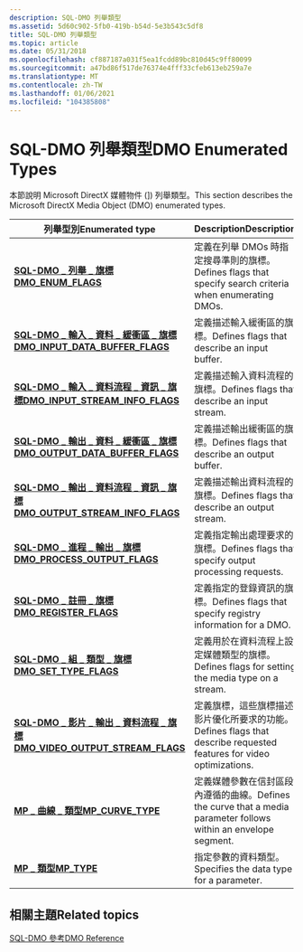 ```yaml
---
description: SQL-DMO 列舉類型
ms.assetid: 5d60c902-5fb0-419b-b54d-5e3b543c5df8
title: SQL-DMO 列舉類型
ms.topic: article
ms.date: 05/31/2018
ms.openlocfilehash: cf887187a031f5ea1fcdd89bc810d45c9ff80099
ms.sourcegitcommit: a47bd86f517de76374e4fff33cfeb613eb259a7e
ms.translationtype: MT
ms.contentlocale: zh-TW
ms.lasthandoff: 01/06/2021
ms.locfileid: "104385808"
---
```

# <a name="dmo-enumerated-types"></a><span data-ttu-id="059e8-103">SQL-DMO 列舉類型</span><span class="sxs-lookup"><span data-stu-id="059e8-103">DMO Enumerated Types</span></span>

<span data-ttu-id="059e8-104">本節說明 Microsoft DirectX 媒體物件 (]) 列舉類型。</span><span class="sxs-lookup"><span data-stu-id="059e8-104">This section describes the Microsoft DirectX Media Object (DMO) enumerated types.</span></span>



| <span data-ttu-id="059e8-105">列舉型別</span><span class="sxs-lookup"><span data-stu-id="059e8-105">Enumerated type</span></span>                                                            | <span data-ttu-id="059e8-106">Description</span><span class="sxs-lookup"><span data-stu-id="059e8-106">Description</span></span>                                                                  |
|----------------------------------------------------------------------------|------------------------------------------------------------------------------|
| [<span data-ttu-id="059e8-107">**SQL-DMO \_ 列舉 \_ 旗標**</span><span class="sxs-lookup"><span data-stu-id="059e8-107">**DMO\_ENUM\_FLAGS**</span></span>](/previous-versions/windows/desktop/api/Dmoreg/ne-dmoreg-dmo_enum_flags)                                 | <span data-ttu-id="059e8-108">定義在列舉 DMOs 時指定搜尋準則的旗標。</span><span class="sxs-lookup"><span data-stu-id="059e8-108">Defines flags that specify search criteria when enumerating DMOs.</span></span>            |
| [<span data-ttu-id="059e8-109">**SQL-DMO \_ 輸入 \_ 資料 \_ 緩衝區 \_ 旗標**</span><span class="sxs-lookup"><span data-stu-id="059e8-109">**DMO\_INPUT\_DATA\_BUFFER\_FLAGS**</span></span>](/previous-versions/windows/desktop/api/Mediaobj/ne-mediaobj-_dmo_input_data_buffer_flags)     | <span data-ttu-id="059e8-110">定義描述輸入緩衝區的旗標。</span><span class="sxs-lookup"><span data-stu-id="059e8-110">Defines flags that describe an input buffer.</span></span>                                 |
| [<span data-ttu-id="059e8-111">**SQL-DMO \_ 輸入 \_ 資料流程 \_ 資訊 \_ 旗標**</span><span class="sxs-lookup"><span data-stu-id="059e8-111">**DMO\_INPUT\_STREAM\_INFO\_FLAGS**</span></span>](/previous-versions/windows/desktop/api/Mediaobj/ne-mediaobj-_dmo_input_stream_info_flags)     | <span data-ttu-id="059e8-112">定義描述輸入資料流程的旗標。</span><span class="sxs-lookup"><span data-stu-id="059e8-112">Defines flags that describe an input stream.</span></span>                                 |
| [<span data-ttu-id="059e8-113">**SQL-DMO \_ 輸出 \_ 資料 \_ 緩衝區 \_ 旗標**</span><span class="sxs-lookup"><span data-stu-id="059e8-113">**DMO\_OUTPUT\_DATA\_BUFFER\_FLAGS**</span></span>](/previous-versions/windows/desktop/api/Mediaobj/ne-mediaobj-_dmo_output_data_buffer_flags)   | <span data-ttu-id="059e8-114">定義描述輸出緩衝區的旗標。</span><span class="sxs-lookup"><span data-stu-id="059e8-114">Defines flags that describe an output buffer.</span></span>                                |
| [<span data-ttu-id="059e8-115">**SQL-DMO \_ 輸出 \_ 資料流程 \_ 資訊 \_ 旗標**</span><span class="sxs-lookup"><span data-stu-id="059e8-115">**DMO\_OUTPUT\_STREAM\_INFO\_FLAGS**</span></span>](/previous-versions/windows/desktop/api/Mediaobj/ne-mediaobj-_dmo_output_stream_info_flags)   | <span data-ttu-id="059e8-116">定義描述輸出資料流程的旗標。</span><span class="sxs-lookup"><span data-stu-id="059e8-116">Defines flags that describe an output stream.</span></span>                                |
| [<span data-ttu-id="059e8-117">**SQL-DMO \_ 進程 \_ 輸出 \_ 旗標**</span><span class="sxs-lookup"><span data-stu-id="059e8-117">**DMO\_PROCESS\_OUTPUT\_FLAGS**</span></span>](/previous-versions/windows/desktop/api/Mediaobj/ne-mediaobj-_dmo_process_output_flags)            | <span data-ttu-id="059e8-118">定義指定輸出處理要求的旗標。</span><span class="sxs-lookup"><span data-stu-id="059e8-118">Defines flags that specify output processing requests.</span></span>                       |
| [<span data-ttu-id="059e8-119">**SQL-DMO \_ 註冊 \_ 旗標**</span><span class="sxs-lookup"><span data-stu-id="059e8-119">**DMO\_REGISTER\_FLAGS**</span></span>](/previous-versions/windows/desktop/api/Dmoreg/ne-dmoreg-dmo_register_flags)                         | <span data-ttu-id="059e8-120">定義指定的登錄資訊的旗標。</span><span class="sxs-lookup"><span data-stu-id="059e8-120">Defines flags that specify registry information for a DMO.</span></span>                   |
| [<span data-ttu-id="059e8-121">**SQL-DMO \_ 組 \_ 類型 \_ 旗標**</span><span class="sxs-lookup"><span data-stu-id="059e8-121">**DMO\_SET\_TYPE\_FLAGS**</span></span>](/previous-versions/windows/desktop/api/Mediaobj/ne-mediaobj-_dmo_set_type_flags)                        | <span data-ttu-id="059e8-122">定義用於在資料流程上設定媒體類型的旗標。</span><span class="sxs-lookup"><span data-stu-id="059e8-122">Defines flags for setting the media type on a stream.</span></span>                        |
| [<span data-ttu-id="059e8-123">**SQL-DMO \_ 影片 \_ 輸出 \_ 資料流程 \_ 旗標**</span><span class="sxs-lookup"><span data-stu-id="059e8-123">**DMO\_VIDEO\_OUTPUT\_STREAM\_FLAGS**</span></span>](/previous-versions/windows/desktop/api/Mediaobj/ne-mediaobj-_dmo_video_output_stream_flags) | <span data-ttu-id="059e8-124">定義旗標，這些旗標描述影片優化所要求的功能。</span><span class="sxs-lookup"><span data-stu-id="059e8-124">Defines flags that describe requested features for video optimizations.</span></span>      |
| [<span data-ttu-id="059e8-125">**MP \_ 曲線 \_ 類型**</span><span class="sxs-lookup"><span data-stu-id="059e8-125">**MP\_CURVE\_TYPE**</span></span>](/previous-versions/windows/desktop/api/Medparam/ne-medparam-mp_curve_type)                                   | <span data-ttu-id="059e8-126">定義媒體參數在信封區段內遵循的曲線。</span><span class="sxs-lookup"><span data-stu-id="059e8-126">Defines the curve that a media parameter follows within an envelope segment.</span></span> |
| [<span data-ttu-id="059e8-127">**MP \_ 類型**</span><span class="sxs-lookup"><span data-stu-id="059e8-127">**MP\_TYPE**</span></span>](/previous-versions/windows/desktop/api/Medparam/ne-medparam-mp_type)                                                | <span data-ttu-id="059e8-128">指定參數的資料類型。</span><span class="sxs-lookup"><span data-stu-id="059e8-128">Specifies the data type for a parameter.</span></span>                                     |



 

## <a name="related-topics"></a><span data-ttu-id="059e8-129">相關主題</span><span class="sxs-lookup"><span data-stu-id="059e8-129">Related topics</span></span>

<dl> <dt>

[<span data-ttu-id="059e8-130">SQL-DMO 參考</span><span class="sxs-lookup"><span data-stu-id="059e8-130">DMO Reference</span></span>](dmo-reference.md)
</dt> </dl>

 

 



